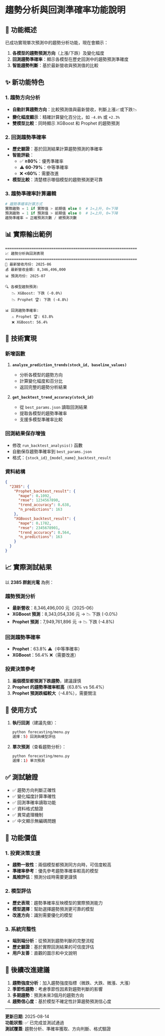 # 趨勢分析與回測準確率功能說明

## 🎯 功能概述

已成功實現單次預測中的趨勢分析功能，現在會顯示：
1. **各模型的趨勢預測方向**（上漲/下跌）及變化幅度
2. **回測趨勢準確率**：顯示各模型在歷史回測中的趨勢預測準確度
3. **智能趨勢判斷**：基於最新營收與預測值的比較

## ✨ 新功能特色

### 1. 趨勢方向分析
- **自動計算趨勢方向**：比較預測值與最新營收，判斷上漲📈或下跌📉
- **變化幅度顯示**：精確計算變化百分比，如 `-4.8%` 或 `+2.3%`
- **雙模型比較**：同時顯示 XGBoost 和 Prophet 的趨勢預測

### 2. 回測趨勢準確率
- **歷史驗證**：基於回測結果計算趨勢預測的準確率
- **智能評級**：
  - ✅ **≥80%**：優秀準確率
  - ⚠️ **60-79%**：中等準確率  
  - ❌ **<60%**：需要改進
- **模型比較**：清楚標示哪個模型的趨勢預測更可靠

### 3. 趨勢準確率計算邏輯
```python
# 趨勢準確率計算方式
實際趨勢 = 1 if 實際值 > 前期值 else 0  # 1=上升, 0=下降
預測趨勢 = 1 if 預測值 > 前期值 else 0  # 1=上升, 0=下降
趨勢準確率 = 正確預測次數 / 總預測次數
```

## 📊 實際輸出範例

```
============================================================
📈 趨勢分析與回測表現
============================================================
📅 最新營收月份: 2025-06
💰 最新營收金額: 8,346,496,000
📊 預測月份: 2025-07

🔍 各模型趨勢預測:
   📉 XGBoost: 下跌 (-0.0%)
   📉 Prophet 🏆: 下跌 (-4.8%)

📊 回測趨勢準確率:
   ⚠️ Prophet 🏆: 63.8%
   ❌ XGBoost: 56.4%
```

## 🔧 技術實現

### 新增函數
1. **`analyze_prediction_trends(stock_id, baseline_values)`**
   - 分析各模型的趨勢方向
   - 計算變化幅度和百分比
   - 返回完整的趨勢分析結果

2. **`get_backtest_trend_accuracy(stock_id)`**
   - 從 `best_params.json` 讀取回測結果
   - 提取各模型的趨勢準確率
   - 支援多模型準確率比較

### 回測結果保存增強
- 修改 `run_backtest_analysis()` 函數
- 自動保存趨勢準確率到 `best_params.json`
- 格式：`{stock_id}_{model_name}_backtest_result`

### 資料結構
```json
{
  "2385": {
    "Prophet_backtest_result": {
      "mape": 0.1092,
      "rmse": 1234567890,
      "trend_accuracy": 0.638,
      "n_predictions": 163
    },
    "XGBoost_backtest_result": {
      "mape": 0.1782,
      "rmse": 2345678901,
      "trend_accuracy": 0.564,
      "n_predictions": 163
    }
  }
}
```

## 📈 實際測試結果

以 **2385 群創光電** 為例：

### 趨勢預測分析
- **最新營收**：8,346,496,000 元（2025-06）
- **XGBoost 預測**：8,343,054,336 元 → 📉 下跌 (-0.0%)
- **Prophet 預測**：7,949,761,896 元 → 📉 下跌 (-4.8%)

### 回測趨勢準確率
- **Prophet**：63.8% ⚠️（中等準確率）
- **XGBoost**：56.4% ❌（需要改進）

### 投資決策參考
1. **兩個模型都預測下跌趨勢**，建議謹慎
2. **Prophet 的趨勢準確率較高**（63.8% vs 56.4%）
3. **Prophet 預測跌幅較大**（-4.8%），需要關注

## 🚀 使用方式

1. **執行回測**（建議先做）：
   ```bash
   python forecasting/menu.py
   選擇：5) 回測與模型評估
   ```

2. **單次預測**（查看趨勢分析）：
   ```bash
   python forecasting/menu.py
   選擇：1) 單次預測
   ```

## ✅ 測試驗證

- ✅ 趨勢方向判斷正確性
- ✅ 變化幅度計算準確性
- ✅ 回測準確率讀取功能
- ✅ 資料格式驗證
- ✅ 異常處理機制
- ✅ 中文顯示無編碼問題

## 🎯 功能價值

### 1. 投資決策支援
- **趨勢一致性**：兩個模型都預測同方向時，可信度較高
- **準確率參考**：優先參考趨勢準確率較高的模型
- **風險評估**：預測分歧時需要更謹慎

### 2. 模型評估
- **歷史表現**：趨勢準確率反映模型的實際預測能力
- **模型選擇**：幫助選擇趨勢預測更可靠的模型
- **改進方向**：識別需要優化的模型

### 3. 系統完整性
- **端到端分析**：從預測到趨勢判斷的完整流程
- **歷史驗證**：基於實際回測結果的可信度評估
- **用戶友善**：直觀的圖示和中文說明

## 🔮 後續改進建議

1. **趨勢強度分析**：加入趨勢強度指標（微跌、大跌、微漲、大漲）
2. **季節性趨勢**：考慮季節性因素對趨勢判斷的影響
3. **多期趨勢**：預測未來3個月的趨勢方向
4. **趨勢信心度**：基於模型不確定性計算趨勢預測信心度

---

**更新日期**: 2025-08-14  
**功能狀態**: ✅ 已完成並測試通過  
**測試覆蓋**: 趨勢分析、準確率獲取、方向判斷、格式驗證
